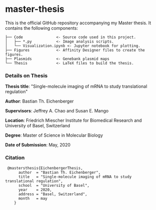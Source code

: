 # master-thesis

This is the official GitHub repository accompanying my Master thesis. It contains the following components:

```
├── Code               <- Source code used in this project.
│   ├── *.py           <- Image analysis scripts.
│   └── Visualization.ipynb <- Jupyter notebook for plotting.
├── Figures            <- Affinity Designer files to create the figures.
├── Plasmids           <- Genebank plasmid maps
└── Thesis             <- LaTeX files to build the thesis.
```


### Details on Thesis

**Thesis title**: "Single-molecule imaging of mRNA to study translational regulation"

**Author**: Bastian Th. Eichenberger

**Supervisors**: Jeffrey A. Chao and Susan E. Mango

**Location**: Friedrich Miescher Institute for Biomedical Research and University of Basel, Switzerland

**Degree**: Master of Science in Molecular Biology

**Date of Submission**: May, 2020



### Citation

```
 @mastersthesis{EichenbergerThesis,
      author  = "Bastian Th. Eichenberger",
      title   = "Single-molecule imaging of mRNA to study translational regulation",
      school  = "University of Basel",
      year    = 2020,
      address = "Basel, Switzerland",
      month   = may
    }
```
